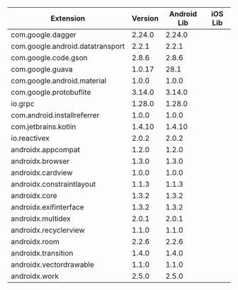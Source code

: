 
| Extension | Version | Android Lib | iOS Lib |
| --- | --- | --- | --- |
| com.google.dagger | 2.24.0 | 2.24.0 |  |
| com.google.android.datatransport | 2.2.1 | 2.2.1 |  |
| com.google.code.gson | 2.8.6 | 2.8.6 |  |
| com.google.guava | 1.0.17 | 28.1 |  |
| com.google.android.material | 1.0.0 | 1.0.0 |  |
| com.google.protobuflite | 3.14.0 | 3.14.0 |  |
| io.grpc | 1.28.0 | 1.28.0 |  |
| com.android.installreferrer | 1.0.0 | 1.0.0 |  |
| com.jetbrains.kotlin | 1.4.10 | 1.4.10 |  |
| io.reactivex | 2.0.2 | 2.0.2 |  |
| androidx.appcompat | 1.2.0 | 1.2.0 |  |
| androidx.browser | 1.3.0 | 1.3.0 |  |
| androidx.cardview | 1.0.0 | 1.0.0 |  |
| androidx.constraintlayout | 1.1.3 | 1.1.3 |  |
| androidx.core | 1.3.2 | 1.3.2 |  |
| androidx.exifinterface | 1.3.2 | 1.3.2 |  |
| androidx.multidex | 2.0.1 | 2.0.1 |  |
| androidx.recyclerview | 1.1.0 | 1.1.0 |  |
| androidx.room | 2.2.6 | 2.2.6 |  |
| androidx.transition | 1.4.0 | 1.4.0 |  |
| androidx.vectordrawable | 1.1.0 | 1.1.0 |  |
| androidx.work | 2.5.0 | 2.5.0 |  |
